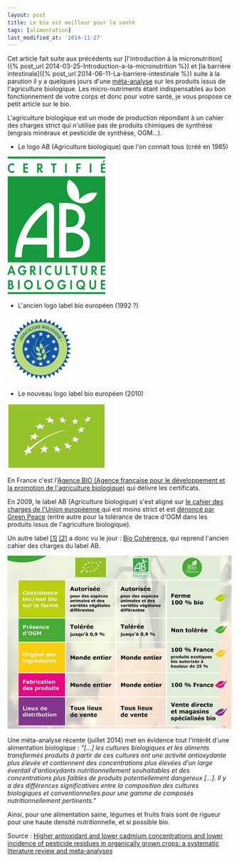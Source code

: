 ```yaml
---
layout: post
title: Le bio est meilleur pour la santé
tags: [alimentation]
last_modified_at: '2014-11-27'
---
```


Cet article fait suite aux précédents sur
[l'introduction à la micronutrition]({% post_url 2014-03-25-Introduction-a-la-micronutrition %}) et
[la barrière intestinale]({% post_url 2014-06-11-La-barriere-intestinale %})
suite à la parution il y a quelques jours d'une [méta-analyse](https://fr.wikipedia.org/wiki/M%C3%A9ta-analyse)
sur les produits issus de l'agriculture biologique.
Les micro-nutriments étant indispensables au bon fonctionnement de votre corps et donc pour votre santé,
je vous propose ce petit article sur le bio.

L'agriculture biologique est un mode de production répondant à un cahier des charges strict qui n'utilise pas
de produits chimiques de synthèse (engrais minéraux et pesticide de synthèse, OGM...).

- Le logo AB (Agriculture biologique) que l'on connait tous (créé en 1985)

![Logo AB](/assets/2014-07-18/Label-AB.png)

- L'ancien logo label bio européen (1992 ?)

![Ancien logo label bio européen](/assets/2014-07-18/Ancien-logo-label-bio-europeen.png)

- Le nouveau logo label bio européen (2010)

![Nouveau logo label bio européen](/assets/2014-07-18/Label-bio-europeen.png)

En France c'est l'[Agence BIO (Agence française pour le développement et la promotion de l'agriculture biologique)](http://www.agencebio.org/)
qui délivre les certificats.

En 2009, le label AB (Agriculture biologique) s'est aligné sur [le cahier des charges de l'Union européenne ](https://fr.wikipedia.org/wiki/Label_bio_de_l%27Union_europ%C3%A9enne#Cahier_des_charges)
qui est moins strict et est [dénoncé par Green Peace](http://www.greenpeace.org/belgium/fr/presse/communiques-presse/ogm-bio/)
(entre autre pour la tolérance de trace d'OGM dans les produits issus de l'agriculture biologique).

Un autre label
[[1]](http://www.60millions-mag.com/guides_d_achat/conseils_d_experts/a_quel_label_bio_se_fier/bio_coherence)
[[2]](http://www.lexpress.fr/actualite/societe/environnement/bio-coherence-le-nouveau-label-qui-peut-tout-changer_883966.html)
a donc vu le jour : [Bio Cohérence](http://www.biocoherence.fr/Qu_est-ce_que_c_est_/Bio_Coherence_qu_est-ce_que_c_est_),
qui reprend l'ancien cahier des charges du label AB.

![Bio Cohérence](/assets/2014-07-18/Bio-Coherence.jpg)

Une méta-analyse récente (juillet 2014) met en évidence tout l'intérêt d'une alimentation biologique :
_"[...] les cultures biologiques et les aliments transformés produits à partir de ces cultures ont
une activité antioxydante plus élevée et contiennent des concentrations plus élevées d'un large éventail d'antioxydants
nutritionnellement souhaitables et des concentrations plus faibles de produits potentiellement dangereux [...].
Il y a des différences significatives entre la composition des cultures biologiques et conventionnelles pour une gamme
de composés nutritionnellement pertinents."_

Ainsi, pour une alimentation saine, légumes et fruits frais sont de rigueur pour une haute densité nutritionnelle, et si possible bio.

Source : [Higher antioxidant and lower cadmium concentrations and lower incidence of pesticide residues in organically grown crops: a systematic literature review and meta-analyses](http://www.ncbi.nlm.nih.gov/pmc/articles/PMC4141693/)
